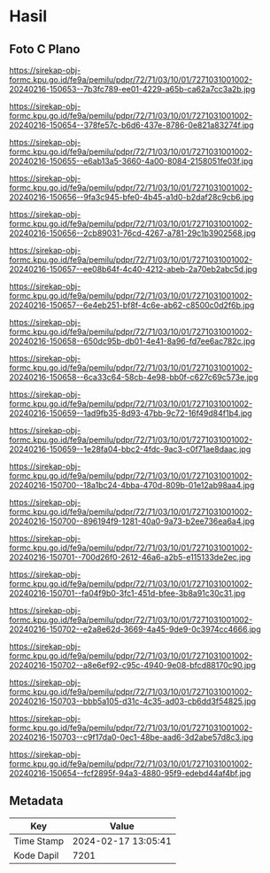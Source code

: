 # Hasil

## Foto C Plano

https://sirekap-obj-formc.kpu.go.id/fe9a/pemilu/pdpr/72/71/03/10/01/7271031001002-20240216-150653--7b3fc789-ee01-4229-a65b-ca62a7cc3a2b.jpg

https://sirekap-obj-formc.kpu.go.id/fe9a/pemilu/pdpr/72/71/03/10/01/7271031001002-20240216-150654--378fe57c-b6d6-437e-8786-0e821a83274f.jpg

https://sirekap-obj-formc.kpu.go.id/fe9a/pemilu/pdpr/72/71/03/10/01/7271031001002-20240216-150655--e6ab13a5-3660-4a00-8084-2158051fe03f.jpg

https://sirekap-obj-formc.kpu.go.id/fe9a/pemilu/pdpr/72/71/03/10/01/7271031001002-20240216-150656--9fa3c945-bfe0-4b45-a1d0-b2daf28c9cb6.jpg

https://sirekap-obj-formc.kpu.go.id/fe9a/pemilu/pdpr/72/71/03/10/01/7271031001002-20240216-150656--2cb89031-76cd-4267-a781-29c1b3902568.jpg

https://sirekap-obj-formc.kpu.go.id/fe9a/pemilu/pdpr/72/71/03/10/01/7271031001002-20240216-150657--ee08b64f-4c40-4212-abeb-2a70eb2abc5d.jpg

https://sirekap-obj-formc.kpu.go.id/fe9a/pemilu/pdpr/72/71/03/10/01/7271031001002-20240216-150657--6e4eb251-bf8f-4c6e-ab62-c8500c0d2f6b.jpg

https://sirekap-obj-formc.kpu.go.id/fe9a/pemilu/pdpr/72/71/03/10/01/7271031001002-20240216-150658--650dc95b-db01-4e41-8a96-fd7ee6ac782c.jpg

https://sirekap-obj-formc.kpu.go.id/fe9a/pemilu/pdpr/72/71/03/10/01/7271031001002-20240216-150658--6ca33c64-58cb-4e98-bb0f-c627c69c573e.jpg

https://sirekap-obj-formc.kpu.go.id/fe9a/pemilu/pdpr/72/71/03/10/01/7271031001002-20240216-150659--1ad9fb35-8d93-47bb-9c72-16f49d84f1b4.jpg

https://sirekap-obj-formc.kpu.go.id/fe9a/pemilu/pdpr/72/71/03/10/01/7271031001002-20240216-150659--1e28fa04-bbc2-4fdc-9ac3-c0f71ae8daac.jpg

https://sirekap-obj-formc.kpu.go.id/fe9a/pemilu/pdpr/72/71/03/10/01/7271031001002-20240216-150700--18a1bc24-4bba-470d-809b-01e12ab98aa4.jpg

https://sirekap-obj-formc.kpu.go.id/fe9a/pemilu/pdpr/72/71/03/10/01/7271031001002-20240216-150700--896194f9-1281-40a0-9a73-b2ee736ea6a4.jpg

https://sirekap-obj-formc.kpu.go.id/fe9a/pemilu/pdpr/72/71/03/10/01/7271031001002-20240216-150701--700d26f0-2612-46a6-a2b5-e115133de2ec.jpg

https://sirekap-obj-formc.kpu.go.id/fe9a/pemilu/pdpr/72/71/03/10/01/7271031001002-20240216-150701--fa04f9b0-3fc1-451d-bfee-3b8a91c30c31.jpg

https://sirekap-obj-formc.kpu.go.id/fe9a/pemilu/pdpr/72/71/03/10/01/7271031001002-20240216-150702--e2a8e62d-3669-4a45-9de9-0c3974cc4666.jpg

https://sirekap-obj-formc.kpu.go.id/fe9a/pemilu/pdpr/72/71/03/10/01/7271031001002-20240216-150702--a8e6ef92-c95c-4940-9e08-bfcd88170c90.jpg

https://sirekap-obj-formc.kpu.go.id/fe9a/pemilu/pdpr/72/71/03/10/01/7271031001002-20240216-150703--bbb5a105-d31c-4c35-ad03-cb6dd3f54825.jpg

https://sirekap-obj-formc.kpu.go.id/fe9a/pemilu/pdpr/72/71/03/10/01/7271031001002-20240216-150703--c9f17da0-0ec1-48be-aad6-3d2abe57d8c3.jpg

https://sirekap-obj-formc.kpu.go.id/fe9a/pemilu/pdpr/72/71/03/10/01/7271031001002-20240216-150654--fcf2895f-94a3-4880-95f9-edebd44af4bf.jpg


## Metadata

| Key        | Value               |
| ---------- | ------------------- |
| Time Stamp | 2024-02-17 13:05:41 |
| Kode Dapil | 7201                |



